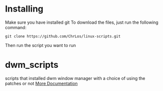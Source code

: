 # Installing
Make sure you have installed git
To download the files, just run the following command:
```
git clone https://github.com/ChrLos/linux-scripts.git
```
Then run the script you want to run

# dwm_scripts
scripts that installed dwm window manager with a choice of using the patches or not
[More Documentation](dwm_scripts/README.md)